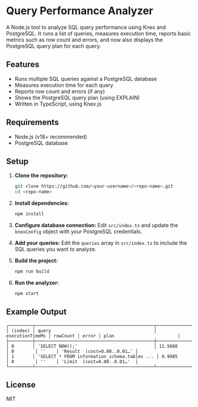 # Query Performance Analyzer

A Node.js tool to analyze SQL query performance using Knex and PostgreSQL. It runs a list of queries, measures execution time, reports basic metrics such as row count and errors, and now also displays the PostgreSQL query plan for each query.

## Features

- Runs multiple SQL queries against a PostgreSQL database
- Measures execution time for each query
- Reports row count and errors (if any)
- Shows the PostgreSQL query plan (using EXPLAIN)
- Written in TypeScript, using Knex.js

## Requirements

- Node.js (v18+ recommended)
- PostgreSQL database

## Setup

1. **Clone the repository:**

   ```bash
   git clone https://github.com/<your-username>/<repo-name>.git
   cd <repo-name>
   ```

2. **Install dependencies:**

   ```bash
   npm install
   ```

3. **Configure database connection:**
   Edit `src/index.ts` and update the `knexConfig` object with your PostgreSQL credentials.

4. **Add your queries:**
   Edit the `queries` array in `src/index.ts` to include the SQL queries you want to analyze.

5. **Build the project:**

   ```bash
   npm run build
   ```

6. **Run the analyzer:**
   ```bash
   npm start
   ```

## Example Output

```
┌─────────┬─────────────────────────────────────────────┬─────────────────┬──────────┬───────┬─────────────────────────────┐
│ (index) │ query                                       │ executionTimeMs │ rowCount │ error │ plan                        │
├─────────┼─────────────────────────────────────────────┼─────────────────┼──────────┼───────┼─────────────────────────────┤
│ 0       │ 'SELECT NOW();'                             │ 11.5608         │ 0        │ ''    │ 'Result  (cost=0.00..0.01…' │
│ 1       │ 'SELECT * FROM information_schema.tables ... │ 0.9985          │ 0        │ ''    │ 'Limit  (cost=0.00..0.01…'  │
└─────────┴─────────────────────────────────────────────┴─────────────────┴──────────┴───────┴─────────────────────────────┘
```

## License

MIT
